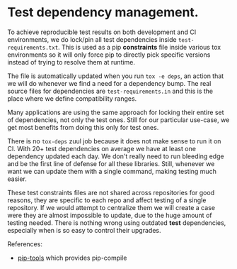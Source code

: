 # Test dependency management.

To achieve reproducible test results on both development and CI environments,
we do lock/pin all test dependencies inside `test-requirements.txt`. This is
used as a pip **constraints** file inside various tox environments so
it will only force pip to directly pick specific versions instead of trying
to resolve them at runtime.

The file is automatically updated when you run `tox -e deps`, an action
that we will do whenever we find a need for a dependency bump. The real
source files for dependencies are `test-requirements.in` and this is the
place where we define compatibility ranges.

Many applications are using the same approach for locking their entire set
of dependencies, not only the test ones. Still for our particular use-case,
we get most benefits from doing this only for test ones.

There is no `tox-deps` zuul job because it does not make sense to run it on CI.
With 20+ test dependencies on average we have at least one dependency updated
each day. We don't really need to run bleeding edge and be the first line of
defense for all these libraries. Still, whenever we want we can update them
with a single command, making testing much easier.

These test constraints files are not shared across repositories for good
reasons, they are specific to each repo and affect testing of a single
repository. If we would attempt to centralize them we will create a case
were they are almost impossible to update, due to the huge amount of testing
needed. There is nothing wrong using outdated **test** dependencies, especially
when is so easy to control their upgrades.

References:

* [pip-tools](https://pypi.org/project/pip-tools/) which provides pip-compile
